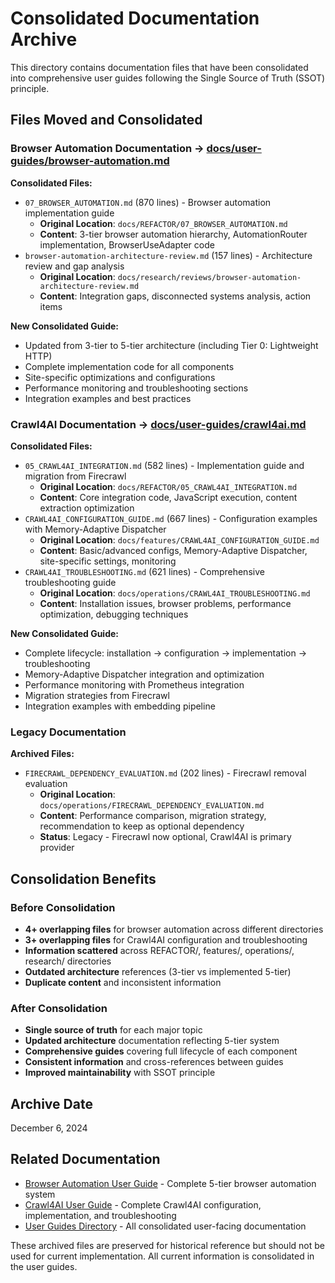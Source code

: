 # Consolidated Documentation Archive

This directory contains documentation files that have been consolidated into comprehensive user guides following the Single Source of Truth (SSOT) principle.

## Files Moved and Consolidated

### Browser Automation Documentation → [docs/user-guides/browser-automation.md](../../user-guides/browser-automation.md)

**Consolidated Files:**
- `07_BROWSER_AUTOMATION.md` (870 lines) - Browser automation implementation guide
  - **Original Location**: `docs/REFACTOR/07_BROWSER_AUTOMATION.md`
  - **Content**: 3-tier browser automation hierarchy, AutomationRouter implementation, BrowserUseAdapter code
- `browser-automation-architecture-review.md` (157 lines) - Architecture review and gap analysis  
  - **Original Location**: `docs/research/reviews/browser-automation-architecture-review.md`
  - **Content**: Integration gaps, disconnected systems analysis, action items

**New Consolidated Guide:**
- Updated from 3-tier to 5-tier architecture (including Tier 0: Lightweight HTTP)
- Complete implementation code for all components
- Site-specific optimizations and configurations
- Performance monitoring and troubleshooting sections
- Integration examples and best practices

### Crawl4AI Documentation → [docs/user-guides/crawl4ai.md](../../user-guides/crawl4ai.md)

**Consolidated Files:**
- `05_CRAWL4AI_INTEGRATION.md` (582 lines) - Implementation guide and migration from Firecrawl
  - **Original Location**: `docs/REFACTOR/05_CRAWL4AI_INTEGRATION.md`
  - **Content**: Core integration code, JavaScript execution, content extraction optimization
- `CRAWL4AI_CONFIGURATION_GUIDE.md` (667 lines) - Configuration examples with Memory-Adaptive Dispatcher
  - **Original Location**: `docs/features/CRAWL4AI_CONFIGURATION_GUIDE.md`
  - **Content**: Basic/advanced configs, Memory-Adaptive Dispatcher, site-specific settings, monitoring
- `CRAWL4AI_TROUBLESHOOTING.md` (621 lines) - Comprehensive troubleshooting guide
  - **Original Location**: `docs/operations/CRAWL4AI_TROUBLESHOOTING.md`
  - **Content**: Installation issues, browser problems, performance optimization, debugging techniques

**New Consolidated Guide:**
- Complete lifecycle: installation → configuration → implementation → troubleshooting
- Memory-Adaptive Dispatcher integration and optimization
- Performance monitoring with Prometheus integration
- Migration strategies from Firecrawl
- Integration examples with embedding pipeline

### Legacy Documentation

**Archived Files:**
- `FIRECRAWL_DEPENDENCY_EVALUATION.md` (202 lines) - Firecrawl removal evaluation
  - **Original Location**: `docs/operations/FIRECRAWL_DEPENDENCY_EVALUATION.md`
  - **Content**: Performance comparison, migration strategy, recommendation to keep as optional dependency
  - **Status**: Legacy - Firecrawl now optional, Crawl4AI is primary provider

## Consolidation Benefits

### Before Consolidation
- **4+ overlapping files** for browser automation across different directories
- **3+ overlapping files** for Crawl4AI configuration and troubleshooting
- **Information scattered** across REFACTOR/, features/, operations/, research/ directories
- **Outdated architecture** references (3-tier vs implemented 5-tier)
- **Duplicate content** and inconsistent information

### After Consolidation
- **Single source of truth** for each major topic
- **Updated architecture** documentation reflecting 5-tier system
- **Comprehensive guides** covering full lifecycle of each component
- **Consistent information** and cross-references between guides
- **Improved maintainability** with SSOT principle

## Archive Date
December 6, 2024

## Related Documentation
- [Browser Automation User Guide](../../user-guides/browser-automation.md) - Complete 5-tier browser automation system
- [Crawl4AI User Guide](../../user-guides/crawl4ai.md) - Complete Crawl4AI configuration, implementation, and troubleshooting
- [User Guides Directory](../../user-guides/README.md) - All consolidated user-facing documentation

These archived files are preserved for historical reference but should not be used for current implementation. All current information is consolidated in the user guides.